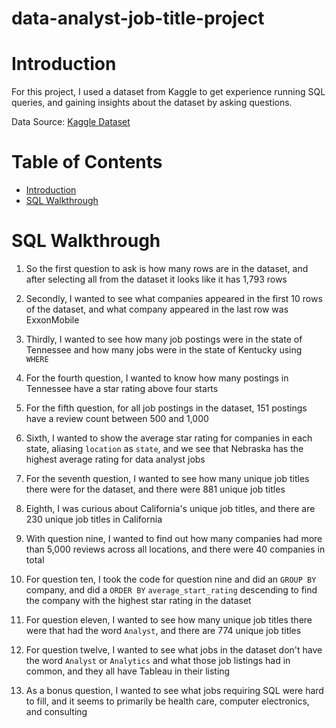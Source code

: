 # data-analyst-job-title-project

# Introduction
For this project, I used a dataset from Kaggle to get experience running SQL queries, and gaining insights about the dataset by asking questions.

Data Source: [Kaggle Dataset](https://www.kaggle.com/elroyggj/indeed-dataset-data-scientistanalystengineer)

# Table of Contents
* [Introduction](#Introduction)
* [SQL Walkthrough](#SQL-Walkthrough)

# SQL Walkthrough
1. So the first question to ask is how many rows are in the dataset, and after selecting all from the dataset it looks like it has 1,793 rows

2. Secondly, I wanted to see what companies appeared in the first 10 rows of the dataset, and what company appeared in the last row was ExxonMobile

3. Thirdly, I wanted to see how many job postings were in the state of Tennessee and how many jobs were in the state of Kentucky using `WHERE`

4. For the fourth question, I wanted to know how many postings in Tennessee have a star rating above four starts

5. For the fifth question, for all job postings in the dataset, 151 postings have a review count between 500 and 1,000

6. Sixth, I wanted to show the average star rating for companies in each state, aliasing `location` as `state`, and we see that Nebraska has the highest average rating for data analyst jobs

7. For the seventh question, I wanted to see how many unique job titles there were for the dataset, and there were 881 unique job titles

8. Eighth, I was curious about California's unique job titles, and there are 230 unique job titles in California

9. With question nine, I wanted to find out how many companies had more than 5,000 reviews across all locations, and there were 40 companies in total

10. For question ten, I took the code for question nine and did an `GROUP BY` company, and did a `ORDER BY` `average_start_rating` descending to find the company with the highest star rating in the dataset

11. For question eleven, I wanted to see how many unique job titles there were that had the word `Analyst`, and there are 774 unique job titles

12. For question twelve, I wanted to see what jobs in the dataset don't have the word `Analyst` or `Analytics` and what those job listings had in common, and they all have Tableau in their listing

13. As a bonus question, I wanted to see what jobs requiring SQL were hard to fill, and it seems to primarily be health care, computer electronics, and consulting